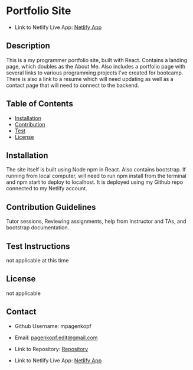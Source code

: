 # Portfolio Site

* Link to Netlify Live App: [Netlify App](https://mjpagenkopf-programming-portfolio.netlify.app/)

## Description

This is a my programmer portfolio site, built with React. Contains a landing page, which doubles as the About Me. Also includes a portfolio page with several links to various programming projects I've created for bootcamp. There is also a link to a resume which will need updating as well as a contact page that will need to connect to the backend.

## Table of Contents

* [Installation](#Install)
* [Contribution](#Contribution-Guidelines)
* [Test](#Test-Instructions)
* [License](#License)

## Installation

The site itself is built using Node npm in React. Also contains bootstrap. If running from local computer, will need to run npm install from the terminal and npm start to deploy to localhost. It is deployed using my Github repo connected to my Netlify account.

## Contribution Guidelines

Tutor sessions, Reviewing assignments, help from Instructor and TAs, and bootstrap documentation.

## Test Instructions

not applicable at this time

## License

not applicable

## Contact

* Github Username: mpagenkopf

* Email: pagenkopf.edit@gmail.com

* Link to Repository: [Repository](https://github.com/mjpagenkopf/react_portfolio)

* Link to Netlify Live App: [Netlify App](https://mjpagenkopf-programming-portfolio.netlify.app/)